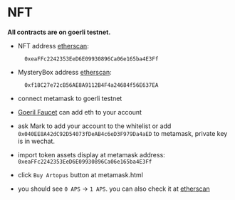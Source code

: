 # NFT


**All contracts are on goerli testnet.**

* NFT address [etherscan](https://goerli.etherscan.io/address/0xeaFFc2242353EeD6E09930896Ca06e165ba4E3Ff):

		0xeaFFc2242353EeD6E09930896Ca06e165ba4E3Ff
			

* MysteryBox address [etherscan](https://goerli.etherscan.io/address/0xf18c27e72cb56ae8a9112b4f4a24684f56e637ea):

		0xf18C27e72cB56AE8A9112B4F4a24684f56E637EA


* connect metamask to goerli testnet


* [Goeril Faucet](https://faucet.goerli.mudit.blog/) can add eth to your account


* ask Mark to add your account to the whitelist 
  or add `0x040EE8A42dC92D54073fDeAB4c6eD3F979Da4aED` to metamask, private key is in wechat.
  

* import token assets display at metamask
  address: `0xeaFFc2242353EeD6E09930896Ca06e165ba4E3Ff`
  
* click `Buy Artopus` button at metamask.html


* you should see `0 APS` -> `1 APS`. you can also check it at [etherscan](https://goerli.etherscan.io/address/0xf18c27e72cb56ae8a9112b4f4a24684f56e637ea)
